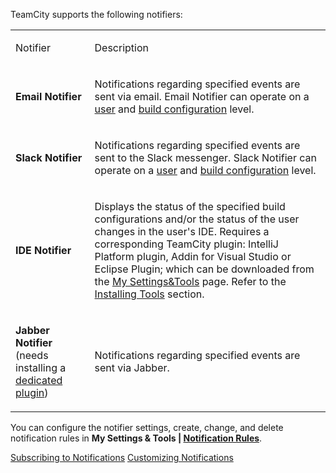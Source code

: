 [//]: # (title: Notifier)
[//]: # (auxiliary-id: Notifier)

TeamCity supports the following notifiers:

<table><tr>

<td>

Notifier


</td>

<td>

Description


</td></tr><tr>

<td>

__Email Notifier__


</td>

<td>

Notifications regarding specified events are sent via email. Email Notifier can operate on a [user](subscribing-to-notifications.md#Subscribing+to+User-level+Notifications) and [build configuration](notifications.md) level.

</td></tr>

<tr>

<td>

__Slack Notifier__


</td>

<td>

Notifications regarding specified events are sent to the Slack messenger. Slack Notifier can operate on a [user](subscribing-to-notifications.md#Subscribing+to+User-level+Notifications) and [build configuration](notifications.md) level.

</td></tr>

<tr>

<td>

__IDE Notifier__


</td>

<td>

Displays the status of the specified build configurations and/or the status of the user changes in the user's IDE. Requires a corresponding TeamCity plugin: IntelliJ Platform plugin, Addin for Visual Studio or Eclipse Plugin; which can be downloaded from the [My Settings&amp;Tools](subscribing-to-notifications.md) page. Refer to the [Installing Tools](installing-tools.md) section. 


</td></tr><tr product="tc">

<td>

__Jabber Notifier__ (needs installing a [dedicated plugin](https://plugins.jetbrains.com/plugin/17722-notifier-jabber-xmpp))

</td>

<td>

Notifications regarding specified events are sent via Jabber.


</td></tr></table>

You can configure the notifier settings, create, change, and delete notification rules in __My Settings \& Tools | [Notification Rules](subscribing-to-notifications.md)__.

 <seealso>
        <category ref="user-guide">
            <a href="subscribing-to-notifications.md">Subscribing to Notifications</a>
        </category>
        <category ref="admin-guide" product="tc">
            <a href="customizing-notifications.md">Customizing Notifications</a>
        </category>
</seealso>